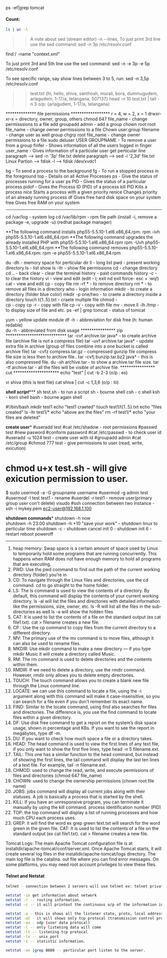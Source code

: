 ps -ef|grep tomcat

#### Count:
````sh
ls | wc -l
````
>> A note about sed (stream editor) -n --lines, 
   To just print 3rd line use the sed command:
   sed -n 3p /etc/resolv.conf

   find / -name "context.xml"

   To just print 3rd and 5th line use the sed command:
   sed -n -e 3p -e 5p /etc/resolv.conf

   To see specific range, say show lines between 3 to 5, run:
   sed -n 3,5p /etc/resolv.conf

>> test.txt {hi, hello, shiva, santhosh, murali, bora, dummugudem, arlagudem, 1-17/a, telangana, 507137}
>> head -n 10 test.txt | tail -n 3
   o/p: {arlagudem, 1-17/a, telangana}

************** file permissions ******************
r = 4, w = 2, x = 1
drwxr-xr-x  = directory, owner, group, others
chmod 647 file_name        -  change permisssions to a file
add groupadd admin         -  add a group
chown root:root file_name  -  change owner permissions to a file
Chown user:group filename  -  change user as well group 
chgrp root file_name        -  change owner permissions to a file 
sudo deluser USER GROUPNAME - To remove a user from a group
finfer    -  Shows information of all the users logged in
finger user_name - Gives information of a particular user
get perticular line paragraph --> sed -n '3p' file.txt
delete paragraph --> sed -i '2,3d' file.txt
Linux Partion --> fdisk -l --> fdisk /dev/xvdc1

bg -	To send a process to the background
fg -	To run a stopped process in the foreground
top -	Details on all Active Processes
ps -	Give the status of processes running for a user
ps PID - Gives the status of a particular process
pidof -	Gives the Process ID (PID) of a process
kill PID	Kills a process
nice	Starts a process with a given priority
renice	Changes priority of an already running process
df	Gives free hard disk space on your system
free	Gives free RAM on your system

************************************************** 
cd /var/log        -   system log
cd /var/lib/rpm    -   rpm file path (install -i, remove a package -e, upgrade -u) (redhat package manager)

**The following command installs php55-5.5.10-1.el6.x86_64.rpm.
rpm -ivh php55-5.5.10-1.el6.x86_64.rpm
**The following command upgrades the already installed PHP with php55-5.5.10-1.el6.x86_64.rpm
rpm -Uvh php55-5.5.10-1.el6.x86_64.rpm
**The following command removes php55-5.5.10-1.el6.x86_64.rpm:
rpm -e php55-5.5.10-1.el6.x86_64.rpm

du -dh             -   memory space for perticular dir
ll                 -   long list
pwd                -   present working directory
ls                 -   list show
ls -ltr            -   show file permissions
cd                 -   change directory
cd ..              -   back
clear              -   clear the terminal
history            -   past commands
history -c         -   to clear the history
vi                 -   view and edit (edit - i; exit nd exit force- esc + :wq!)
cat                -   view and edit
cp                 -   copy file
rm -rf *           -   to remove directory 
rm *               -   to remove all files in a directory
who                -   login information
mkdir              -   to create a directory (folder blue color)
mkdir -p one/two   -   to craete a directory inside a directory
touch t{1..5}.txt  -   craete multiple file
chmod              -   
cp                 -   copy
cp -r              -   copy with file
cp -v              -   copy with file
mv                 -   move
ll -lh /tmp        -   to display size of file and etc.
ps -ef | grep tomcat -  status of tomcat 

yum                - yellow update module
df -h              - abbreviation for disk free (h: human redable)  
du -h              - abbreviated from disk usage
**************** zip ****************************
tar -cvf archive.tar java*       -     to create archive file (archive file is not a compress file)
tar -uvf archive.tar java*       -     update extra file in archive (group of files combine into a one bucket is called archive file)
tar -cvfz compress.tar.gz        -     compressed gunzip file
compress file size is less then to archive file..
tar -cvfj bunzip.tar.bz2 java*   -     this is also compressed file.
du -sh archive.tar               -   to show a archive.tar file size.
tar -tf archive.tar              -   all the files will be visible of archive file.
**************** cut *********************
echo "test" | cut -b 2-3 (o/p : es)

vi shiva {this is test file}
cat shiva | cut -c 1,3,6 (o/p : tii)

***************shell script******************
sh test.sh         -   to run a script
sh                 - bourne shell
csh                - c shell
ksh                - korn shell
bash               - bourne again shell

#!/bin/bash
mkdir test1
echo "test1 craeted"
touch test1/t{1..5}.txt
echo "files created"
ls -ltr test1/*
echo "above are the files"
rm -rf test1/*
echo "your files are deleted"


**********create user***********
#useradd test
#cat /etc/shadow        -  root permissions
#passwd test
#new pasword
#conform password
#cat /etc/passwd        - to check user id
#useradd -u 1024 test   - create user with id
#groupadd admin
#cat /etc/group
#chmod 777 test         - give permissions to user (read, write, exicution) 
# chmod u+x test.sh     - will give exicution permission to user.
$ sudo usermod -a -G groupname username
#usermod -g admin test
#usermod -l test test1  - rename
#userdel -r test1       - remove user(primary group user con't delete)
visudo 
#ssh connection between two instance - ssh -i mykey.pem ec2-user@192.168.1.100

************shutdown commands*************
shutdown -h now          
shutdown -h 23:00
shutdown -h +10 "save your work"  - shutdown linux to perticular time
shutdown -c                       - shutdown cancel
init 0                            - shutdown 
init 6                            - restart
reboot
poweroff                          

***********************************************
1) heap memory: Swap space is a certain amount of space used by Linux to temporarily hold some programs that are running 
   concurrently. This happens when RAM does not have enough memory to hold all programs that are executing.
2) PWD: Use the pwd command to find out the path of the current working directory (folder) you’re in
3) CD: To navigate through the Linux files and directories, use the cd command. cd to go straight to the home folder.
4) LS: The ls command is used to view the contents of a directory. By default, this command will display the contents of your current working directory.
       ls -al will list the files and directories with detailed information like the permissions, size, owner, etc.
       ls -R will list all the files in the sub-directories as well
       ls -a will show the hidden files
5) CAT: It is used to list the contents of a file on the standard output (ex cat file1.txt). 
        cat > filename creates a new file.
6) CP : Use the cp command to copy files from the current directory to a different directory.
7) MV: The primary use of the mv command is to move files, although it can also be used to rename files.
8) MKDIR: Use mkdir command to make a new directory — if you type mkdir Music it will create a directory called Music.
9) RM: The rm command is used to delete directories and the contents within them.
10) RMDIR: If we need to delete a directory, use the rmdir command. However, rmdir only allows you to delete empty directories.
11) TOUCH: The touch command allows you to create a blank new file through the Linux command line.
12) LOCATE: we can use this command to locate a file, using the -i argument along with this command will make it case-insensitive, 
            so you can search for a file even if you don’t remember its exact name.
13) FIND: Similar to the locate command, using find also searches for files and directories. The difference is, 
          you use the find command to locate files within a given directory.
14) DF: Use disk free command to get a report on the system’s disk space usage, shown in percentage and KBs. If you want to see the report in megabytes, type df -m.
15) DU: If you want to check how much space a file or a directory takes.
16) HEAD: The head command is used to view the first lines of any text file,  if you only want to show the first five lines, type head -n 5 filename.ext.
17) TAIL: This one has a similar function to the head command, but instead of showing the first lines, 
          the tail command will display the last ten lines of a text file. For example, tail -n filename.ext.
18) CHMOD: used to change the read, write, and execute permissions of files and directories (chmod 647 file_name)
19) CHOWN: used to change the ownership permissions (chown root file name)
20) JOBS: jobs command will display all current jobs along with their statuses. A job is basically a process that is started by the shell.
21) KILL: If you have an unresponsive program, you can terminate it manually by using the kill command. process identification number (PID)
22) TOP: the top command will display a list of running processes and how much CPU each process uses.
23) GREP: it will find the word ex grep green text.txt will search for the word green in the given file.
    CAT: It is used to list the contents of a file on the standard output (ex cat file1.txt). 
        cat > filename creates a new file.

Tomcat Logs: The main Apache Tomcat configuration file is at installdir/apache-tomcat/conf/server.xml.
             Once Apache Tomcat starts, it will create several log files in the installdir/apache-tomcat/logs directory. The main log file is the catalina.
             out file where you can find error messages. On some platforms, you may need root account privileges to view these files.


#### Telnet and Netstat
````sh
telnet - connection between 2 servers will use telnet ex: telnet private ip port (22).

netstat -ie get information about network
netstat -r -- routing information.
netstat -c -- it will printout the continuous o/p of the information in regards active connections.

netstat -a - this is shows all the listener state, proto, local address and foreign address.
netstat -at - it will shows only tcp protocal (transmission control protocal)
netstat -au - udp (user data protocal)
netstat -l -- only listening data will come
netstat -lt -- listening tcp protocal 
netstat -lx -- unix port
netstat -s -- statistic information.

netstat -an |grep 8080 -- perticular port listen to the server.
````                                                                       
